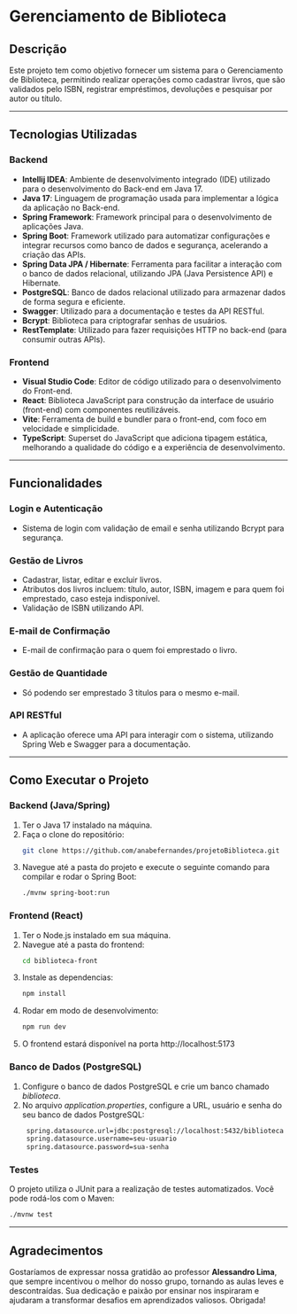# Gerenciamento de Biblioteca

## Descrição
Este projeto tem como objetivo fornecer um sistema para o Gerenciamento de Biblioteca, permitindo realizar operações como cadastrar livros, que são validados pelo ISBN, registrar empréstimos, devoluções e pesquisar por autor ou título.

---

## Tecnologias Utilizadas
### **Backend**
- **Intellij IDEA**: Ambiente de desenvolvimento integrado (IDE) utilizado para o desenvolvimento do Back-end em Java 17.
- **Java 17**: Linguagem de programação usada para implementar a lógica da aplicação no Back-end.
- **Spring Framework**: Framework principal para o desenvolvimento de aplicações Java.
- **Spring Boot**: Framework utilizado para automatizar configurações e integrar recursos como banco de dados e segurança, acelerando a criação das APIs.
- **Spring Data JPA / Hibernate**: Ferramenta para facilitar a interação com o banco de dados relacional, utilizando JPA (Java Persistence API) e Hibernate.
- **PostgreSQL**: Banco de dados relacional utilizado para armazenar dados de forma segura e eficiente.
- **Swagger**: Utilizado para a documentação e testes da API RESTful.
- **Bcrypt**: Biblioteca para criptografar senhas de usuários.
- **RestTemplate**: Utilizado para fazer requisições HTTP no back-end (para consumir outras APIs).

### **Frontend**
- **Visual Studio Code**: Editor de código utilizado para o desenvolvimento do Front-end.
- **React**: Biblioteca JavaScript para construção da interface de usuário (front-end) com componentes reutilizáveis.
- **Vite**: Ferramenta de build e bundler para o front-end, com foco em velocidade e simplicidade.
- **TypeScript**: Superset do JavaScript que adiciona tipagem estática, melhorando a qualidade do código e a experiência de desenvolvimento.

---

## Funcionalidades

### **Login e Autenticação**
- Sistema de login com validação de email e senha utilizando Bcrypt para segurança.

### **Gestão de Livros**
- Cadastrar, listar, editar e excluir livros.
- Atributos dos livros incluem: título, autor, ISBN, imagem e para quem foi emprestado, caso esteja indisponível.
- Validação de ISBN utilizando API.

### **E-mail de Confirmação**
- E-mail de confirmação para o quem foi emprestado o livro.

### **Gestão de Quantidade**
- Só podendo ser emprestado 3 titulos para o mesmo e-mail.

### **API RESTful**
- A aplicação oferece uma API para interagir com o sistema, utilizando Spring Web e Swagger para a documentação.

---

## Como Executar o Projeto

### **Backend (Java/Spring)**
1. Ter o Java 17 instalado na máquina.
2. Faça o clone do repositório:
   ```bash
   git clone https://github.com/anabefernandes/projetoBiblioteca.git
   ```
3. Navegue até a pasta do projeto e execute o seguinte comando para compilar e rodar o Spring Boot:
    ```bash
    ./mvnw spring-boot:run
    ```

### **Frontend (React)**
1. Ter o Node.js instalado em sua máquina.
2. Navegue até a pasta do frontend:
   ```bash
   cd biblioteca-front
   ```
3. Instale as dependencias:
    ```bash
    npm install
    ```
4. Rodar em modo de desenvolvimento:
    ```bash
    npm run dev
    ```
3. O frontend estará disponível na porta http://localhost:5173

### **Banco de Dados (PostgreSQL)**
1. Configure o banco de dados PostgreSQL e crie um banco chamado *biblioteca*.
2. No arquivo *application.properties*, configure a URL, usuário e senha do seu banco de dados PostgreSQL:
   ```bash
    spring.datasource.url=jdbc:postgresql://localhost:5432/biblioteca
    spring.datasource.username=seu-usuario
    spring.datasource.password=sua-senha
    ```

### **Testes**
O projeto utiliza o JUnit para a realização de testes automatizados. Você pode rodá-los com o Maven:
   ```bash
   ./mvnw test
   ```
---

## Agradecimentos

Gostaríamos de expressar nossa gratidão ao professor **Alessandro Lima**, que sempre incentivou o melhor do nosso grupo, tornando as aulas leves e descontraídas. Sua dedicação e paixão por ensinar nos inspiraram e ajudaram a transformar desafios em aprendizados valiosos. Obrigada!
